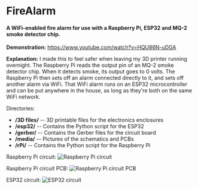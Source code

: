 # FireAlarm

#### A WiFi-enabled fire alarm for use with a Raspberry Pi, ESP32 and MQ-2 smoke detector chip.

**Demonstration:** https://www.youtube.com/watch?v=HQU86N-uDGA

**Explanation:**
I made this to feel safer when leaving my 3D printer running overnight. The Raspberry Pi reads the output pin of an MQ-2 smoke detector chip. When it detects smoke, its output goes to 0 volts. The Raspberry Pi then sets off an alarm connected directly to it, and sets off another alarm via WiFi. That WiFi alarm runs on an ESP32 microcontroller and can be put anywhere in the house, as long as they're both on the same WiFi network.

Directories:
- **/3D files/** -- 3D printable files for the electronics enclosures
- **/esp32/** -- Contains the Python script for the ESP32
- **/gerber/** -- Contains the Gerber files for the circuit board
- **/media/** -- Pictures of the schematics and PCBs
- **/rPi/** -- Contains the Python script for the Raspberry Pi

Raspberry Pi circuit:
![Raspberry Pi circuit](https://user-images.githubusercontent.com/53015970/145156213-e728ce26-c0da-407b-9c1b-d8ddd0ccf781.png)

Raspberry Pi circuit PCB:
![Raspberry Pi circuit PCB](https://user-images.githubusercontent.com/53015970/145156261-f0e5ae24-4825-4fd6-b3a1-95665b763adf.png)

ESP32 circuit:
![ESP32 circuit](https://user-images.githubusercontent.com/53015970/145156298-bced89f1-de96-473b-86e2-d52e9566ce38.png)
